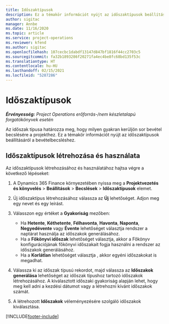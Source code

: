 ```yaml
---
title: Időszaktípusok
description: Ez a témakör információt nyújt az időszaktípusok beállításáról a bevételbecsléshez.
author: sigitac
manager: Annbe
ms.date: 11/16/2020
ms.topic: article
ms.service: project-operations
ms.reviewer: kfend
ms.author: sigitac
ms.openlocfilehash: 107cecbc1dabdf13147d847bf1816f44cc2703c5
ms.sourcegitcommit: fa32b1893286f20271fa4ec4be8fc68bd135f53c
ms.translationtype: HT
ms.contentlocale: hu-HU
ms.lasthandoff: 02/15/2021
ms.locfileid: "5287286"
---
```

# <a name="period-types"></a>Időszaktípusok

_**Érvényesség:** Project Operations erőforrás-/nem készletalapú forgatókönyvek esetén_

Az időszak típusa határozza meg, hogy milyen gyakran kerüljön sor bevétel becslésére a projekthez. Ez a témakör információt nyújt az időszaktípusok beállításáról a bevételbecsléshez. 

## <a name="create-and-work-with-period-types"></a>Időszaktípusok létrehozása és használata
Az időszaktípusok létrehozásához és használatához hajtsa végre a következő lépéseket:

1. A Dynamics 365 Finance környezetében nyissa meg a **Projektvezetés és könyvelés** > **Beállítások** > **Becslések** > **Időszaktípusok** elemet.
2. Új időszaktípus létrehozásához válassza az **Új** lehetőséget. Adjon meg egy nevet és egy leírást.
3. Válasszon egy értéket a **Gyakoriság** mezőben:

    - Ha **Hetente**, **Kéthetente**, **Félhavonta**, **Havonta**, **Naponta**, **Negyedévente** vagy **Évente** lehetőséget választja rendszer a naptárat használja az időszakok generálásához. 
    - Ha a **Főkönyvi időszak** lehetőséget választja, akkor a Főkönyv konfigurációjának főkönyvi időszakait fogja használni a rendszer az időszakok generálásához.
    - Ha a **Korlátlan** lehetőséget választja , akkor egyéni időszakokat is megadhat.
4. Válassza ki az időszak típusú rekordot, majd válassza az **Időszakok generálása** lehetőséget az időszak típushoz tartozó időszakok létrehozásához. A kiválasztott időszaki gyakoriság alapján lehet, hogy meg kell adni a kezdési dátumot vagy a létrehozni kívánt időszakok számát.
5. A létrehozott **Időszakok** véleményezésére szolgáló időszakok kiválasztása.



[!INCLUDE[footer-include](../includes/footer-banner.md)]